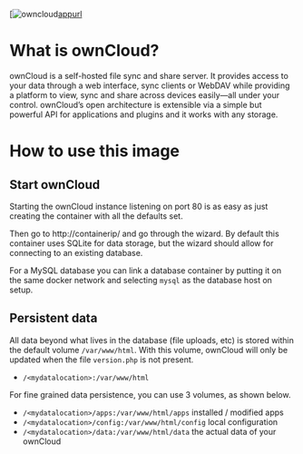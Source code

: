 [appurl]: https://owncloud.org/
[![owncloud](https://raw.githubusercontent.com/docker-library/docs/9d36b4ed7cabc35dbd3849272ba2bd7abe482172/owncloud/logo.png)[appurl]

# What is ownCloud?

ownCloud is a self-hosted file sync and share server. It provides access to your data through a web interface, sync clients or WebDAV while providing a platform to view, sync and share across devices easily—all under your control. ownCloud’s open architecture is extensible via a simple but powerful API for applications and plugins and it works with any storage.


# How to use this image

## Start ownCloud

Starting the ownCloud instance listening on port 80 is as easy as just creating the container with all the defaults set.

Then go to http://containerip/ and go through the wizard. By default this container uses SQLite for data storage, but the wizard should allow for connecting to an existing database.

For a MySQL database you can link a database container by putting it on the same docker network and selecting `mysql` as the database host on setup.

## Persistent data

All data beyond what lives in the database (file uploads, etc) is stored within the default volume `/var/www/html`. With this volume, ownCloud will only be updated when the file `version.php` is not present.

-	`/<mydatalocation>:/var/www/html`

For fine grained data persistence, you can use 3 volumes, as shown below.

-	`/<mydatalocation>/apps:/var/www/html/apps` installed / modified apps
-	`/<mydatalocation>/config:/var/www/html/config` local configuration
-	`/<mydatalocation>/data:/var/www/html/data` the actual data of your ownCloud
